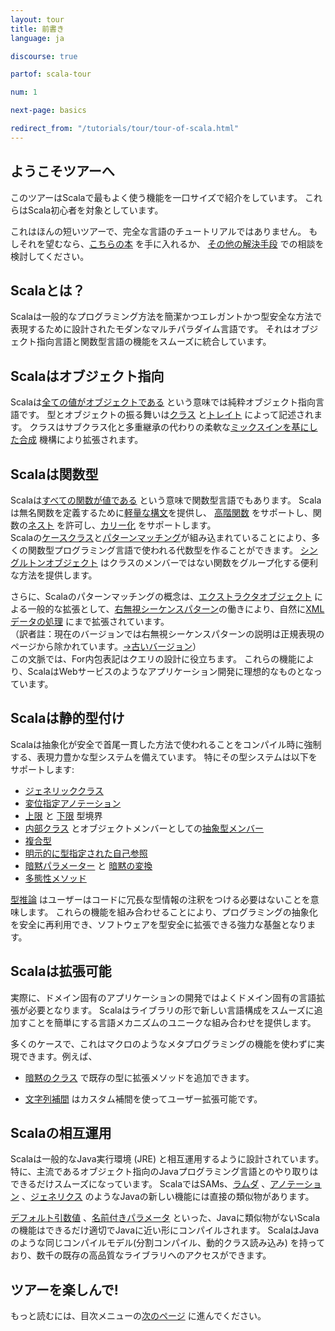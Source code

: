 ```yaml
---
layout: tour
title: 前書き
language: ja

discourse: true

partof: scala-tour

num: 1

next-page: basics

redirect_from: "/tutorials/tour/tour-of-scala.html"
---
```


## ようこそツアーへ
このツアーはScalaで最もよく使う機能を一口サイズで紹介をしています。
これらはScala初心者を対象としています。

これはほんの短いツアーで、完全な言語のチュートリアルではありません。
もしそれを望むなら、[こちらの本](/books.html) を手に入れるか、
[その他の解決手段](/learn.html) での相談を検討してください。

## Scalaとは？
Scalaは一般的なプログラミング方法を簡潔かつエレガントかつ型安全な方法で表現するために設計されたモダンなマルチパラダイム言語です。
それはオブジェクト指向言語と関数型言語の機能をスムーズに統合しています。

## Scalaはオブジェクト指向 ##
Scalaは[全ての値がオブジェクトである](unified-types.html) という意味では純粋オブジェクト指向言語です。
型とオブジェクトの振る舞いは[クラス](classes.html) と[トレイト](traits.html) によって記述されます。
クラスはサブクラス化と多重継承の代わりの柔軟な[ミックスインを基にした合成](mixin-class-composition.html) 機構により拡張されます。

## Scalaは関数型 ##
Scalaは[すべての関数が値である](unified-types.html) という意味で関数型言語でもあります。
Scalaは無名関数を定義するために[軽量な構文](basics.html#functions)を提供し、
[高階関数](higher-order-functions.html) をサポートし、関数の[ネスト](nested-functions.html) を許可し、[カリー化](multiple-parameter-lists.html) をサポートします。  
Scalaの[ケースクラス](case-classes.html)と[パターンマッチング](pattern-matching.html)が組み込まれていることにより、多くの関数型プログラミング言語で使われる代数型を作ることができます。
[シングルトンオブジェクト](singleton-objects.html) はクラスのメンバーではない関数をグループ化する便利な方法を提供します。

さらに、Scalaのパターンマッチングの概念は、[エクストラクタオブジェクト](extractor-objects.html) による一般的な拡張として、[右無視シーケンスパターン](regular-expression-patterns.html)の働きにより、自然に[XMLデータの処理](https://github.com/scala/scala-xml/wiki/XML-Processing) にまで拡張されています。  
（訳者註：現在のバージョンでは右無視シーケンスパターンの説明は正規表現のページから除かれています。[→古いバージョン](https://www.scala-lang.org/old/node/122)）  
この文脈では、For内包表記はクエリの設計に役立ちます。
これらの機能により、ScalaはWebサービスのようなアプリケーション開発に理想的なものとなっています。

## Scalaは静的型付け ##
Scalaは抽象化が安全で首尾一貫した方法で使われることをコンパイル時に強制する、表現力豊かな型システムを備えています。
特にその型システムは以下をサポートします:

* [ジェネリッククラス](generic-classes.html) 
* [変位指定アノテーション](variances.html) 
* [上限](upper-type-bounds.html) と [下限](lower-type-bounds.html) 型境界
* [内部クラス](inner-classes.html) とオブジェクトメンバーとしての[抽象型メンバー](abstract-type-members.html) 
* [複合型](compound-types.html) 
* [明示的に型指定された自己参照](self-types.html) 
* [暗黙パラメーター](implicit-parameters.html) と [暗黙の変換](implicit-conversions.html) 
* [多態性メソッド](polymorphic-methods.html) 

[型推論](type-inference.html) はユーザーはコードに冗長な型情報の注釈をつける必要はないことを意味します。
これらの機能を組み合わせることにより、プログラミングの抽象化を安全に再利用でき、ソフトウェアを型安全に拡張できる強力な基盤となります。

## Scalaは拡張可能 ##

実際に、ドメイン固有のアプリケーションの開発ではよくドメイン固有の言語拡張が必要となります。
Scalaはライブラリの形で新しい言語構成をスムーズに追加すことを簡単にする言語メカニズムのユニークな組み合わせを提供します。

多くのケースで、これはマクロのようなメタプログラミングの機能を使わずに実現できます。例えば、

* [暗黙のクラス](http://docs.scala-lang.org/overviews/core/implicit-classes.html) で既存の型に拡張メソッドを追加できます。

* [文字列補間](/ja/overviews/core/string-interpolation.html) はカスタム補間を使ってユーザー拡張可能です。

## Scalaの相互運用

Scalaは一般的なJava実行環境 (JRE) と相互運用するように設計されています。
特に、主流であるオブジェクト指向のJavaプログラミング言語とのやり取りはできるだけスムーズになっています。
ScalaではSAMs、[ラムダ](higher-order-functions.html) 、[アノテーション](annotations.html) 、[ジェネリクス](generic-classes.html) のようなJavaの新しい機能には直接の類似物があります。

[デフォルト引数値](default-parameter-values.html) 、[名前付きパラメータ](named-arguments.html) 
といった、Javaに類似物がないScalaの機能はできるだけ適切でJavaに近い形にコンパイルされます。
ScalaはJavaのような同じコンパイルモデル(分割コンパイル、動的クラス読み込み) を持っており、数千の既存の高品質なライブラリへのアクセスができます。

## ツアーを楽しんで!

もっと読むには、目次メニューの[次のページ](basics.html) に進んでください。

